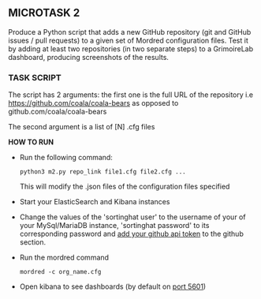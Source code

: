 ## MICROTASK 2

Produce a Python script that adds a new GitHub repository (git and GitHub issues / pull requests) to a given set of Mordred configuration 
files. Test it by adding at least two repositories (in two separate steps) to a GrimoireLab dashboard, producing screenshots of the
results.

### TASK SCRIPT

The script has 2 arguments: the first one is the full URL of the repository i.e https://github.com/coala/coala-bears as opposed to github.com/coala/coala-bears

The second argument is a list of [N] .cfg files

**HOW TO RUN**
* Run the following command:
    
   ```python3 m2.py repo_link file1.cfg file2.cfg ...```
      
   This will modify the .json files of the configuration files specified
      
* Start your ElasticSearch and Kibana instances

* Change the values of the 'sortinghat user' to the username of your of your MySql/MariaDB instance, 'sortinghat password' to its corresponding password and [add your github api token](https://help.github.com/articles/creating-a-personal-access-token-for-the-command-line/) to the github section.

* Run the mordred command 

  ```mordred -c org_name.cfg```

* Open kibana to see dashboards (by default on [port 5601](https://localhost:5601/))
